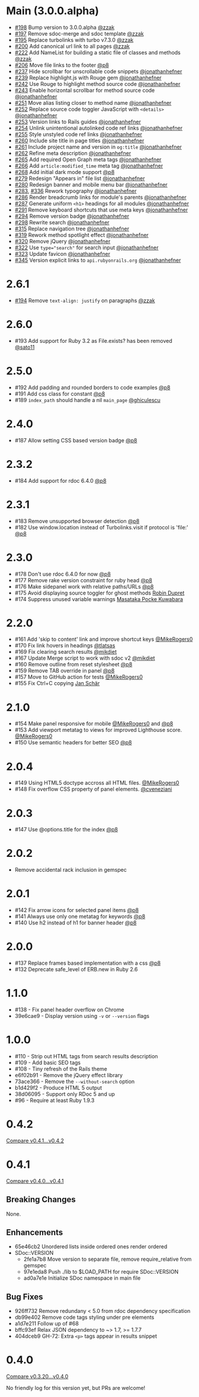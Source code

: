 Main (3.0.0.alpha)
==================

* [#198](https://github.com/rails/sdoc/pull/198) Bump version to 3.0.0.alpha [@zzak](https://github.com/zzak)
* [#197](https://github.com/rails/sdoc/pull/197) Remove sdoc-merge and sdoc template [@zzak](https://github.com/zzak)
* [#195](https://github.com/rails/sdoc/pull/195) Replace turbolinks with turbo v7.3.0 [@zzak](https://github.com/zzak)
* [#200](https://github.com/rails/sdoc/pull/200) Add canonical url link to all pages [@zzak](https://github.com/zzak)
* [#222](https://github.com/rails/sdoc/pull/222) Add NameList for building a static file of classes and methods [@zzak](https://github.com/zzak)
* [#206](https://github.com/rails/sdoc/pull/206) Move file links to the footer [@p8](https://github.com/p8)
* [#237](https://github.com/rails/sdoc/pull/237) Hide scrollbar for unscrollable code snippets [@jonathanhefner](https://github.com/jonathanhefner)
* [#239](https://github.com/rails/sdoc/pull/239) Replace highlight.js with Rouge gem [@jonathanhefner](https://github.com/jonathanhefner)
* [#242](https://github.com/rails/sdoc/pull/242) Use Rouge to highlight method source code [@jonathanhefner](https://github.com/jonathanhefner)
* [#243](https://github.com/rails/sdoc/pull/243) Enable horizontal scrollbar for method source code [@jonathanhefner](https://github.com/jonathanhefner)
* [#251](https://github.com/rails/sdoc/pull/251) Move alias listing closer to method name [@jonathanhefner](https://github.com/jonathanhefner)
* [#252](https://github.com/rails/sdoc/pull/252) Replace source code toggler JavaScript with `<details>` [@jonathanhefner](https://github.com/jonathanhefner)
* [#253](https://github.com/rails/sdoc/pull/253) Version links to Rails guides [@jonathanhefner](https://github.com/jonathanhefner)
* [#254](https://github.com/rails/sdoc/pull/254) Unlink unintentional autolinked code ref links [@jonathanhefner](https://github.com/jonathanhefner)
* [#255](https://github.com/rails/sdoc/pull/255) Style unstyled code ref links [@jonathanhefner](https://github.com/jonathanhefner)
* [#260](https://github.com/rails/sdoc/pull/260) Include site title in page titles [@jonathanhefner](https://github.com/jonathanhefner)
* [#261](https://github.com/rails/sdoc/pull/261) Include project name and version in `og:title` [@jonathanhefner](https://github.com/jonathanhefner)
* [#262](https://github.com/rails/sdoc/pull/262) Refine meta description [@jonathanhefner](https://github.com/jonathanhefner)
* [#265](https://github.com/rails/sdoc/pull/265) Add required Open Graph meta tags [@jonathanhefner](https://github.com/jonathanhefner)
* [#266](https://github.com/rails/sdoc/pull/266) Add `article:modified_time` meta tag [@jonathanhefner](https://github.com/jonathanhefner)
* [#268](https://github.com/rails/sdoc/pull/268) Add initial dark mode support [@p8](https://github.com/p8)
* [#279](https://github.com/rails/sdoc/pull/279) Redesign "Appears in" file list [@jonathanhefner](https://github.com/jonathanhefner)
* [#280](https://github.com/rails/sdoc/pull/280) Redesign banner and mobile menu bar [@jonathanhefner](https://github.com/jonathanhefner)
* [#283](https://github.com/rails/sdoc/pull/283), [#336](https://github.com/rails/sdoc/pull/336) Rework typography [@jonathanhefner](https://github.com/jonathanhefner)
* [#286](https://github.com/rails/sdoc/pull/286) Render breadcrumb links for module's parents [@jonathanhefner](https://github.com/jonathanhefner)
* [#287](https://github.com/rails/sdoc/pull/287) Generate uniform `<h1>` headings for all modules [@jonathanhefner](https://github.com/jonathanhefner)
* [#291](https://github.com/rails/sdoc/pull/291) Remove keyboard shortcuts that use meta keys [@jonathanhefner](https://github.com/jonathanhefner)
* [#294](https://github.com/rails/sdoc/pull/294) Remove version badge [@jonathanhefner](https://github.com/jonathanhefner)
* [#298](https://github.com/rails/sdoc/pull/298) Rewrite search [@jonathanhefner](https://github.com/jonathanhefner)
* [#315](https://github.com/rails/sdoc/pull/315) Replace navigation tree [@jonathanhefner](https://github.com/jonathanhefner)
* [#319](https://github.com/rails/sdoc/pull/319) Rework method spotlight effect [@jonathanhefner](https://github.com/jonathanhefner)
* [#320](https://github.com/rails/sdoc/pull/320) Remove jQuery [@jonathanhefner](https://github.com/jonathanhefner)
* [#322](https://github.com/rails/sdoc/pull/322) Use `type="search"` for search input [@jonathanhefner](https://github.com/jonathanhefner)
* [#323](https://github.com/rails/sdoc/pull/323) Update favicon [@jonathanhefner](https://github.com/jonathanhefner)
* [#345](https://github.com/rails/sdoc/pull/345) Version explicit links to `api.rubyonrails.org` [@jonathanhefner](https://github.com/jonathanhefner)

2.6.1
=====

* [#194](https://github.com/rails/sdoc/pull/194) Remove `text-align: justify` on paragraphs [@zzak](https://github.com/zzak)

2.6.0
=====

* #193 Add support for Ruby 3.2 as File.exists? has been removed [@sato11](https://github.com/sato11)

2.5.0
=====

* #192 Add padding and rounded borders to code examples [@p8](https://github.com/p8)
* #191 Add css class for constant [@p8](https://github.com/p8)
* #189 `index_path` should handle a nil `main_page` [@ghiculescu](https://github.com/ghiculescu)

2.4.0
=====

* #187 Allow setting CSS based version badge [@p8](https://github.com/p8)

2.3.2
=====

* #184 Add support for rdoc 6.4.0 [@p8](https://github.com/p8)

2.3.1
=====

* #183 Remove unsupported browser detection  [@p8](https://github.com/p8)
* #182 Use window.location instead of Turbolinks.visit if protocol is 'file:' [@p8](https://github.com/p8)

2.3.0
=====

* #178 Don't use rdoc 6.4.0 for now [@p8](https://github.com/p8)
* #177 Remove rake version constraint for ruby head [@p8](https://github.com/p8)
* #176 Make sidepanel work with relative paths/URLs [@p8](https://github.com/p8)
* #175 Avoid displaying source toggler for ghost methods [Robin Dupret](https://github.com/robin850)
* #174 Suppress unused variable warnings [Masataka Pocke Kuwabara](https://github.com/pocke)

2.2.0
=====

* #161 Add 'skip to content' link and improve shortcut keys [@MikeRogers0](https://github.com/MikeRogers0)
* #170 Fix link hovers in headings [@tlatsas](https://github.com/tlatsas)
* #169 Fix clearing search results [@mikdiet](https://github.com/mikdiet)
* #167 Update Merge script to work with sdoc v2 [@mikdiet](https://github.com/mikdiet)
* #160 Remove outline from reset stylesheet [@p8](https://github.com/p8)
* #159 Remove TAB override in panel [@p8](https://github.com/p8)
* #157 Move to GitHub action for tests [@MikeRogers0](https://github.com/MikeRogers0)
* #155 Fix Ctrl+C copying [Jan Schär](https://github.com/jscissr)

2.1.0
=====

* #154 Make panel responsive for mobile [@MikeRogers0](https://github.com/MikeRogers0) and [@p8](https://github.com/p8)
* #153 Add viewport metatag to views for improved Lighthouse score. [@MikeRogers0](https://github.com/MikeRogers0)
* #150 Use semantic headers for better SEO [@p8](https://github.com/p8)

2.0.4
=====

* #149 Using HTML5 doctype accross all HTML files. [@MikeRogers0](https://github.com/MikeRogers0)
* #148 Fix overflow CSS property of panel elements. [@cveneziani](https://github.com/cveneziani)

2.0.3
=====

* #147 Use @options.title for the index [@p8](https://github.com/p8)

2.0.2
=====

* Remove accidental rack inclusion in gemspec

2.0.1
=====

* #142 Fix arrow icons for selected panel items [@p8](https://github.com/p8)
* #141 Always use only one metatag for keywords [@p8](https://github.com/p8)
* #140 Use h2 instead of h1 for banner header [@p8](https://github.com/p8)

2.0.0
=====

* #137 Replace frames based implementation with a css [@p8](https://github.com/p8)
* #132 Deprecate safe_level of ERB.new in Ruby 2.6

1.1.0
=====

* #138 - Fix panel header overflow on Chrome
* 39e6cae9 - Display version using `-v` or `--version` flags

1.0.0
=====

* #110 - Strip out HTML tags from search results description
* #109 - Add basic SEO tags
* #108 - Tiny refresh of the Rails theme
* e6f02b91 - Remove the jQuery effect library
* 73ace366 - Remove the `--without-search` option
* b1d429f2 - Produce HTML 5 output
* 38d06095 - Support only RDoc 5 and up
* #96 - Require at least Ruby 1.9.3

0.4.2
=====

[Compare v0.4.1...v0.4.2](https://github.com/voloko/sdoc/compare/v0.4.1...v0.4.2)

0.4.1
=====

[Compare v0.4.0...v0.4.1](https://github.com/voloko/sdoc/compare/v0.4.0...v0.4.1)

Breaking Changes
----------------

None.

Enhancements
------------

- 65e46cb2 Unordered lists inside ordered ones render ordered
- SDoc::VERSION
  - 2fe1a7b8 Move version to separate file, remove require_relative from gemspec
  - 97e1eda8 Push ./lib to $LOAD_PATH for require SDoc::VERSION
  - ad0a7e1e Initialize SDoc namespace in main file

Bug Fixes
---------

- 926ff732 Remove redundany < 5.0 from rdoc dependency specification
- db99e402 Remove code tags styling under pre elements
- a1d7e211 Follow up of #68
- bffc93ef Relax JSON dependency to ~> 1.7, >= 1.7.7
- 404dceb9 GH-72: Extra `<p>` tags appear in results snippet

0.4.0
=====

[Compare v0.3.20...v0.4.0](https://github.com/voloko/sdoc/compare/v0.3.20...v0.4.0)

No friendly log for this version yet, but PRs are welcome!
